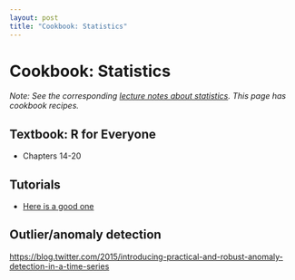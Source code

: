 ```yaml
---
layout: post
title: "Cookbook: Statistics"
---
```


# Cookbook: Statistics

*Note: See the corresponding [lecture notes about statistics](/notes/statistics.html). This page has cookbook recipes.*

## Textbook: R for Everyone

- Chapters 14-20

## Tutorials

- [Here is a good one](http://math.arizona.edu/~ghystad/tutorial.html)


## Outlier/anomaly detection

https://blog.twitter.com/2015/introducing-practical-and-robust-anomaly-detection-in-a-time-series
